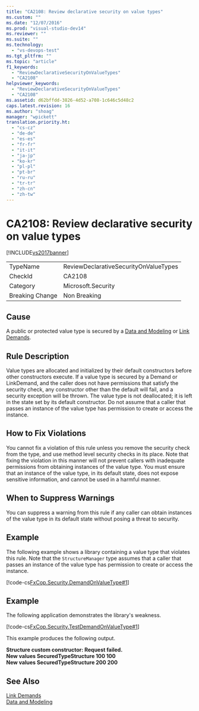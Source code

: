 ```yaml
---
title: "CA2108: Review declarative security on value types"
ms.custom: ""
ms.date: "12/07/2016"
ms.prod: "visual-studio-dev14"
ms.reviewer: ""
ms.suite: ""
ms.technology: 
  - "vs-devops-test"
ms.tgt_pltfrm: ""
ms.topic: "article"
f1_keywords: 
  - "ReviewDeclarativeSecurityOnValueTypes"
  - "CA2108"
helpviewer_keywords: 
  - "ReviewDeclarativeSecurityOnValueTypes"
  - "CA2108"
ms.assetid: d62bffdd-3826-4d52-a708-1c646c5d48c2
caps.latest.revision: 16
ms.author: "shoag"
manager: "wpickett"
translation.priority.ht: 
  - "cs-cz"
  - "de-de"
  - "es-es"
  - "fr-fr"
  - "it-it"
  - "ja-jp"
  - "ko-kr"
  - "pl-pl"
  - "pt-br"
  - "ru-ru"
  - "tr-tr"
  - "zh-cn"
  - "zh-tw"
---
```

# CA2108: Review declarative security on value types
[!INCLUDE[vs2017banner](../code-quality/includes/vs2017banner.md)]

|||  
|-|-|  
|TypeName|ReviewDeclarativeSecurityOnValueTypes|  
|CheckId|CA2108|  
|Category|Microsoft.Security|  
|Breaking Change|Non Breaking|  
  
## Cause  
 A public or protected value type is secured by a [Data and Modeling](http://msdn.microsoft.com/library/8c37635d-e2c1-4b64-a258-61d9e87405e6) or [Link Demands](http://msdn.microsoft.com/library/a33fd5f9-2de9-4653-a4f0-d9df25082c4d).  
  
## Rule Description  
 Value types are allocated and initialized by their default constructors before other constructors execute. If a value type is secured by a Demand or LinkDemand, and the caller does not have permissions that satisfy the security check, any constructor other than the default will fail, and a security exception will be thrown. The value type is not deallocated; it is left in the state set by its default constructor. Do not assume that a caller that passes an instance of the value type has permission to create or access the instance.  
  
## How to Fix Violations  
 You cannot fix a violation of this rule unless you remove the security check from the type, and use method level security checks in its place. Note that fixing the violation in this manner will not prevent callers with inadequate permissions from obtaining instances of the value type. You must ensure that an instance of the value type, in its default state, does not expose sensitive information, and cannot be used in a harmful manner.  
  
## When to Suppress Warnings  
 You can suppress a warning from this rule if any caller can obtain instances of the value type in its default state without posing a threat to security.  
  
## Example  
 The following example shows a library containing a value type that violates this rule. Note that the `StructureManager` type assumes that a caller that passes an instance of the value type has permission to create or access the instance.  
  
 [!code-cs[FxCop.Security.DemandOnValueType#1](../code-quality/codesnippet/CSharp/ca2108--review-declarative-security-on-value-types_1.cs)]  
  
## Example  
 The following application demonstrates the library's weakness.  
  
 [!code-cs[FxCop.Security.TestDemandOnValueType#1](../code-quality/codesnippet/CSharp/ca2108--review-declarative-security-on-value-types_2.cs)]  
  
 This example produces the following output.  
  
 **Structure custom constructor: Request failed.**  
**New values SecuredTypeStructure 100 100**  
**New values SecuredTypeStructure 200 200**   
## See Also  
 [Link Demands](http://msdn.microsoft.com/library/a33fd5f9-2de9-4653-a4f0-d9df25082c4d)   
 [Data and Modeling](http://msdn.microsoft.com/library/8c37635d-e2c1-4b64-a258-61d9e87405e6)
